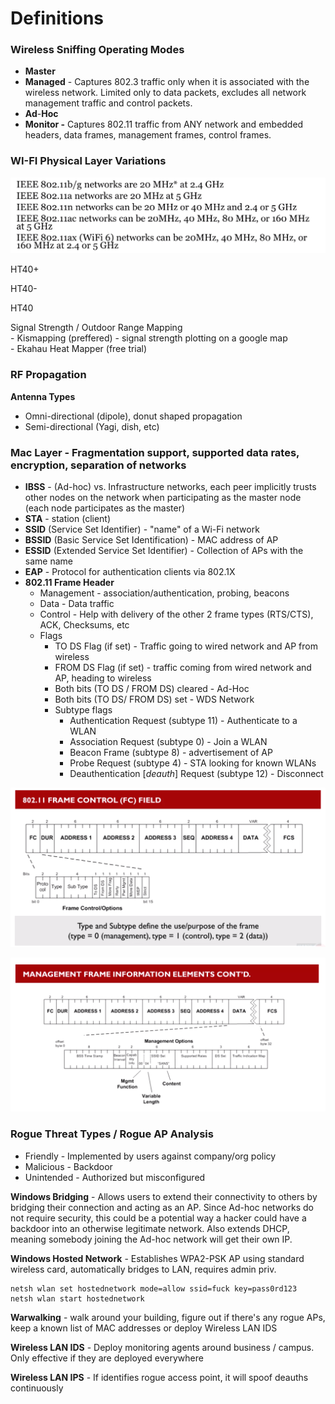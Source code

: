 # Definitions

### Wireless Sniffing Operating Modes

* **Master**
* **Managed** - Captures 802.3 traffic only when it is associated with the wireless network. Limited only to data packets, excludes all network management traffic and control packets.
* **Ad**-**Hoc**&#x20;
* **Monitor -** Captures 802.11 traffic from ANY network and embedded headers, data frames, management frames, control frames.



### WI-FI Physical Layer Variations

![](<../../.gitbook/assets/image (46) (1).png>)

HT40+

HT40-

HT40

Signal Strength / Outdoor Range Mapping\
&#x20;   \- Kismapping (preffered) - signal strength plotting on a google map \
&#x20;   \- Ekahau Heat Mapper (free trial)

### RF Propagation

**Antenna Types**

* Omni-directional (dipole), donut shaped propagation
* Semi-directional (Yagi, dish, etc)

### **Mac Layer** - Fragmentation support, supported data rates, encryption, separation of networks

* **IBSS** - (Ad-hoc) vs. Infrastructure networks, each peer implicitly trusts other nodes on the network when participating as the master node (each node participates as the master)
* **STA** - station (client)
* **SSID** (Service Set Identifier) - "name" of a Wi-Fi network
* **BSSID** (Basic Service Set Identification) - MAC address of AP
* **ESSID** (Extended Service Set Identifier) - Collection of APs with the same name
* **EAP** - Protocol for authentication clients via 802.1X
* **802.11 Frame Header**
  * Management - association/authentication, probing, beacons
  * Data - Data traffic
  * Control - Help with delivery of the other 2 frame types (RTS/CTS), ACK, Checksums, etc
  * Flags
    * TO DS Flag (if set) - Traffic going to wired network and AP from wireless
    * FROM DS Flag (if set) - traffic coming from wired network and AP, heading to wireless
    * Both bits (TO DS / FROM DS) cleared - Ad-Hoc
    * Both bits (TO DS/ FROM DS) set - WDS Network
    * Subtype flags
      * Authentication Request (subtype 11) - Authenticate to a WLAN
      * Association Request (subtype 0) - Join a WLAN
      * Beacon Frame (subtype 8) - advertisement of AP
      * Probe Request (subtype 4) - STA looking for known WLANs
      * Deauthentication \[_deauth_] Request (subtype 12) - Disconnect

![Frame control fields](<../../.gitbook/assets/image (56) (1).png>)

![](<../../.gitbook/assets/image (35).png>)

### **Rogue Threat Types / Rogue AP Analysis**

* Friendly - Implemented by users against company/org policy
* Malicious - Backdoor
* Unintended - Authorized but misconfigured

**Windows Bridging** - Allows users to extend their connectivity to others by bridging their connection and acting as an AP. Since Ad-hoc networks do not require security, this could be a potential way a hacker could have a backdoor into an otherwise legitimate network. Also extends DHCP, meaning somebody joining the Ad-hoc network will get their own IP.

**Windows Hosted Network** - Establishes WPA2-PSK AP using standard wireless card, automatically bridges to LAN, requires admin priv.

```
netsh wlan set hostednetwork mode=allow ssid=fuck key=pass0rd123
netsh wlan start hostednetwork
```

**Warwalking** - walk around your building, figure out if there's any rogue APs, keep a known list of MAC addresses or deploy Wireless LAN IDS

**Wireless LAN IDS** - Deploy monitoring agents around business / campus. Only effective if they are deployed everywhere

**Wireless LAN IPS** - If identifies rogue access point, it will spoof deauths continuously
